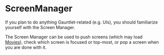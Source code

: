 # ScreenManager

If you plan to do anything Gauntlet-related \(e.g. UIs\), you should familiarize yourself with the Screen Manager.

The Screen Manager can be used to push screens \(which may load [Movies](movie.md)\), check which screen is focused or top-most, or pop a screen when you are done with it.

